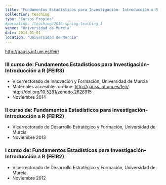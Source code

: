 ```yaml
---
title: "Fundamentos Estadísticos para Investigación- Introducción a R (FEIR)"
collection: teaching
type: "Cursos Propios"
#permalink: /teaching/2014-spring-teaching-1
venue: "Universidad de Murcia"
date: 2014-01-01
location: "Universidad de Murcia"
---
```


<http://gauss.inf.um.es/feir/>

### III curso de: Fundamentos Estadísticos para Investigación- Introducción a R (FEIR3)

* Vicerrectorado de Innovación y Formación, Universidad de Murcia
* Materiales accesibles on-line: <http://gauss.inf.um.es/feir/>. <http://doi.org/10.5281/zenodo.2628915>
* Noviembre 2014

### II curso de: Fundamentos Estadísticos para Investigación- Introducción a R (FEIR2)

* Vicerrectorado de Desarrollo Estratégico y Formación, Universidad de Murcia
* Noviembre 2013


### I curso de: Fundamentos Estadísticos para Investigación- Introducción a R (FEIR2)

* Vicerrectorado de Desarrollo Estratégico y Formación, Universidad de Murcia.
* Noviembre 2012










